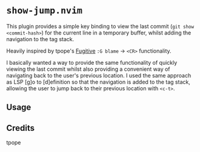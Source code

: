 # `show-jump.nvim`

This plugin provides a simple key binding to view the last commit (`git show <commit-hash>`) for the current line in a temporary buffer, whilst adding the navigation to the tag stack.

Heavily inspired by tpope's [Fugitive](https://github.com/tpope/vim-fugitive) `:G blame` -> `<CR>` functionality.

I basically wanted a way to provide the same functionality of quickly viewing the last commit whilst also providing a convenient way of navigating back to the user's previous location. I used the same approach as LSP [g]o to [d]efinition so that the navigation is added to the tag stack, allowing the user to jump back to their previous location with `<c-t>`.

## Usage

## Credits

tpope

